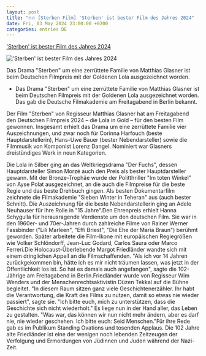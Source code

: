 ```yaml
---
layout: post
title: "🔥🔥 [Sterben Film] 'Sterben' ist bester Film des Jahres 2024"
date: Fri, 03 May 2024 23:00:00 +0200
categories: entries DE
---
```

['Sterben' ist bester Film des Jahres 2024](https://www.badische-zeitung.de/sterben-ist-bester-film-des-jahres-2024)

!['Sterben' ist bester Film des Jahres 2024](https://ais.badische-zeitung.de/piece/14/3a/b7/fe/339392510.jpg)

Das Drama "Sterben" um eine zerrüttete Familie von Matthias Glasner ist beim Deutschen Filmpreis mit der Goldenen Lola ausgezeichnet worden.

- Das Drama "Sterben" um eine zerrüttete Familie von Matthias Glasner ist beim Deutschen Filmpreis mit der Goldenen Lola ausgezeichnet worden. Das gab die Deutsche Filmakademie am Freitagabend in Berlin bekannt.

Der Film "Sterben" von Regisseur Matthias Glasner hat am Freitagabend den Deutschen Filmpreis 2024 – die Lola in Gold – für den besten Film gewonnen. Insgesamt erhielt das Drama um eine zerrüttete Familie vier Auszeichnungen, und zwar noch für Corinna Harfouch (beste Hauptdarstellerin), Hans-Uwe Bauer (bester Nebendarsteller) sowie die Filmmusik von Komponist Lorenz Dangel. Nominiert war Glasners dreistündiges Werk in neun Kategorien.

Die Lola in Silber ging an das Weltkriegsdrama "Der Fuchs", dessen Hauptdarsteller Simon Morzé auch den Preis als bester Hauptdarsteller gewann. Mit der Bronze-Trophäe wurde der Politthriller "Im toten Winkel" von Ayse Polat ausgezeichnet, an die auch die Filmpreise für die beste Regie und das beste Drehbuch gingen. Als besten Dokumentarfilm zeichnete die Filmakademie "Sieben Winter in Teheran" aus (auch bester Schnitt). Die Auszeichnung für die beste Nebendarstellerin ging an Adele Neuhauser für ihre Rolle in "15 Jahre".Den Ehrenpreis erhielt Hanna Schygulla für herausragende Verdienste um den deutschen Film. Sie war in den 1960er- und 70er-Jahren durch zahlreiche Filme von Rainer Werner Fassbinder ("Lili Marleen", "Effi Briest", "Die Ehe der Maria Braun") berühmt geworden. Später arbeitete die Film-Ikone mit europäischen Regiegrößen wie Volker Schlöndorff, Jean-Luc Godard, Carlos Saura oder Marco Ferreri.Die Holocaust-Überlebende Margot Friedländer wandte sich mit einem dringlichen Appell an die Filmschaffenden. "Als ich vor 14 Jahren zurückgekommen bin, hätte ich es mir nicht träumen lassen, was jetzt in der Öffentlichkeit los ist. So hat es damals auch angefangen", sagte die 102-Jährige am Freitagabend in Berlin.Friedländer wurde von Regisseur Wim Wenders und der Menschenrechtsaktivistin Düzen Tekkal auf die Bühne begleitet. "In diesem Raum sitzen ganz viele Geschichtenerzähler. Ihr habt die Verantwortung, die Kraft des Films zu nutzen, damit so etwas nie wieder passiert", sagte sie. "Ich bitte euch, mich zu unterstützen, dass die Geschichte sich nicht wiederholt." Es liege nun in der Hand aller, das Leben zu gestalten. "Was war, das können wir nun nicht mehr ändern, aber es darf nie, nie wieder geschehen. Ich bitte euch: Seid Menschen."Für ihre Rede gab es im Publikum Standing Ovations und tosenden Applaus. Die 102 Jahre alte Friedländer ist eine der wenigen noch lebenden Zeitzeugen der Verfolgung und Ermordungen von Jüdinnen und Juden während der Nazi-Zeit.

